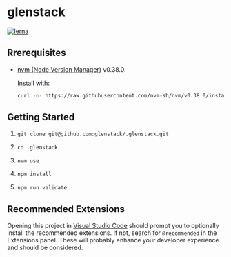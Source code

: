 # glenstack

[![lerna](https://img.shields.io/badge/maintained%20with-lerna-cc00ff.svg)](https://lerna.js.org/)

## Rrerequisites

- [nvm (Node Version Manager)](https://github.com/nvm-sh/nvm) v0.38.0.

  Install with:

  ```sh
  curl -o- https://raw.githubusercontent.com/nvm-sh/nvm/v0.38.0/install.sh | bash
  ```

## Getting Started

1. `git clone git@github.com:glenstack/.glenstack.git`

1. `cd .glenstack`

1. `nvm use`

1. `npm install`

1. `npm run validate`

## Recommended Extensions

Opening this project in [Visual Studio Code](https://code.visualstudio.com/) should prompt you to optionally install the recommended extensions. If not, search for `@recommended` in the Extensions panel. These will probably enhance your developer experience and should be considered.

